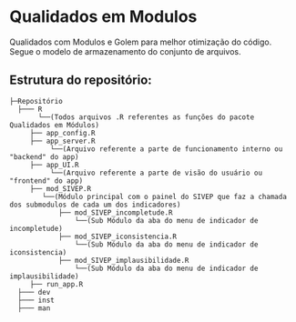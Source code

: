 # Qualidados em Modulos
Qualidados com Modulos e Golem para melhor otimização do código.
Segue o modelo de armazenamento do conjunto de arquivos.
## Estrutura do repositório:
    
    
    ├─Repositório
      ├─── R 
           └──(Todos arquivos .R referentes as funções do pacote Qualidados em Módulos)
         ├── app_config.R
         ├── app_server.R
              └──(Arquivo referente a parte de funcionamento interno ou "backend" do app)
         ├── app_UI.R
              └──(Arquivo referente a parte de visão do usuário ou "frontend" do app)
         ├── mod_SIVEP.R
            └──(Módulo principal com o painel do SIVEP que faz a chamada dos submodulos de cada um dos indicadores)
                ├── mod_SIVEP_incompletude.R
                    └──(Sub Módulo da aba do menu de indicador de incompletude)
                ├── mod_SIVEP_iconsistencia.R
                    └──(Sub Módulo da aba do menu de indicador de iconsistencia)
                ├── mod_SIVEP_implausibilidade.R
                    └──(Sub Módulo da aba do menu de indicador de implausibilidade)
         ├── run_app.R
      ├─── dev
      ├─── inst
      ├─── man      
